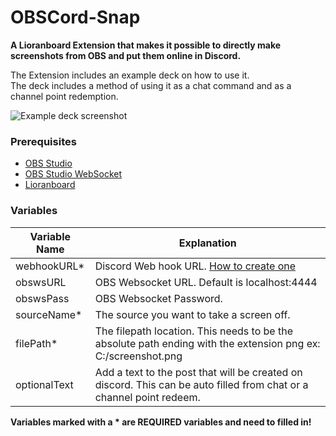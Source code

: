 # OBSCord-Snap
**A Lioranboard Extension that makes it possible to directly make screenshots from OBS and put them online in Discord.**

The Extension includes an example deck on how to use it.  
The deck includes a method of using it as a chat command and as a channel point redemption.

![Example deck screenshot](https://github.com/XSilverlink/LB-OBSCord-Snap/blob/main/Screenshots/LioranBoard_Receiver_1.png)

### Prerequisites
* [OBS Studio](https://obsproject.com/)
* [OBS Studio WebSocket](https://github.com/Palakis/obs-websocket/releases)
* [Lioranboard](https://obsproject.com/forum/resources/lioranboard-stream-deck-animator.862/)

### Variables
Variable Name | Explanation 
------------ | -------------
webhookURL* | Discord Web hook URL. [How to create one](https://support.discord.com/hc/en-us/articles/228383668-Intro-to-Webhooks)
obswsURL | OBS Websocket URL. Default is localhost:4444
obswsPass | OBS Websocket Password.
sourceName* | The source you want to take a screen off.
filePath* | The filepath location. This needs to be the absolute path ending with the extension png ex: C:/screenshot.png
optionalText | Add a text to the post that will be created on discord. This can be auto filled from chat or a channel point redeem.

**Variables marked with a * are REQUIRED variables and need to filled in!**
